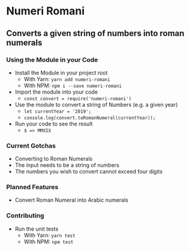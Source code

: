 # Numeri Romani
## Converts a given string of numbers into roman numerals

### Using the Module in your Code
- Install the Module in your project root
  - With Yarn: `yarn add numeri-romani`
  - With NPM: `npm i --save numeri-romani`
- Import the module into your code
  - `const convert = require('numeri-romani')`
- Use the module to convert a string of Numbers (e.g. a given year)
  - `let currentYear = '2019';`
  - `console.log(convert.toRomanNumeral(currentYear));`
- Run your code to see the result
  - `$ => MMXIX`

### Current Gotchas
- Converting to Roman Numerals
- The input needs to be a string of numbers
- The numbers you wish to convert cannot exceed four digits

### Planned Features
- Convert Roman Numeral into Arabic numerals


### Contributing
- Run the unit tests
  - With Yarn: `yarn test`
  - With NPM: `npm test`